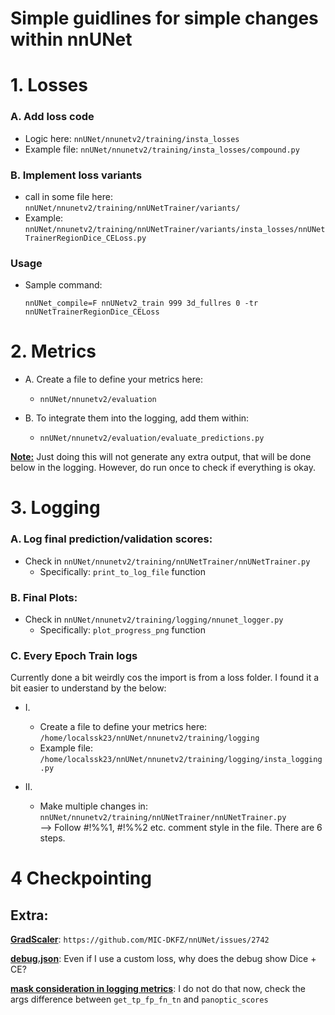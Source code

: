 # Simple guidlines for simple changes within nnUNet

# 1. Losses

### A. Add loss code
* Logic here: `nnUNet/nnunetv2/training/insta_losses`
* Example file: `nnUNet/nnunetv2/training/insta_losses/compound.py`

### B. Implement loss variants
* call in some file here: `nnUNet/nnunetv2/training/nnUNetTrainer/variants/`
* Example: `nnUNet/nnunetv2/training/nnUNetTrainer/variants/insta_losses/nnUNetTrainerRegionDice_CELoss.py`

### Usage
* Sample command:
    ```
    nnUNet_compile=F nnUNetv2_train 999 3d_fullres 0 -tr nnUNetTrainerRegionDice_CELoss
    ```

# 2. Metrics

* A. Create a file to define your metrics here: 
    * `nnUNet/nnunetv2/evaluation`

* B. To integrate them into the logging, add them within: 
    * `nnUNet/nnunetv2/evaluation/evaluate_predictions.py`

**<ins>Note:</ins>** Just doing this will not generate any extra output, that will be done below in the logging. However, do run once to check if everything is okay.


# 3. Logging

### A. Log final prediction/validation scores:
* Check in `nnUNet/nnunetv2/training/nnUNetTrainer/nnUNetTrainer.py`
    * Specifically: `print_to_log_file` function

### B. Final Plots:
* Check in `nnUNet/nnunetv2/training/logging/nnunet_logger.py`
    * Specifically: `plot_progress_png` function

### C. Every Epoch Train logs
Currently done a bit weirdly cos the import is from a loss folder. I found it a bit easier to understand by the below:

* I. 
    * Create a file to define your metrics here: `/home/localssk23/nnUNet/nnunetv2/training/logging`
    * Example file: `/home/localssk23/nnUNet/nnunetv2/training/logging/insta_logging.py`

* II. 
    * Make multiple changes in: `nnUNet/nnunetv2/training/nnUNetTrainer/nnUNetTrainer.py` \
    --> Follow #!%%1, #!%%2 etc. comment style in the file. There are 6 steps.


# 4 Checkpointing

## Extra:
**<ins>GradScaler**</ins>: `https://github.com/MIC-DKFZ/nnUNet/issues/2742`

**<ins>debug.json**</ins>: Even if I use a custom loss, why does the debug show Dice + CE?

**<ins>mask consideration in logging metrics**</ins>: I do not do that now, check the args difference between `get_tp_fp_fn_tn` and `panoptic_scores`